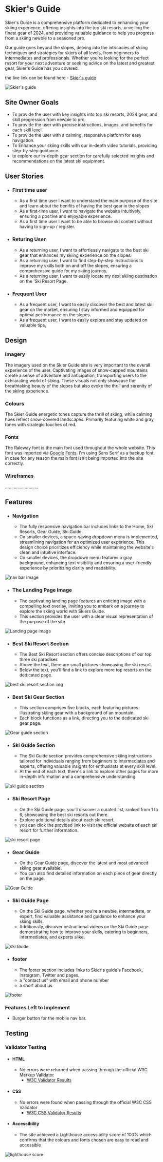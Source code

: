 # Skier's Guide

Skier's Guide is a comprehensive platform dedicated to enhancing your skiing experience, offering insights into the top ski resorts, unveiling the finest gear of 2024, and providing valuable guidance to help you progress from a skiing newbie to a seasoned pro.

Our guide goes beyond the slopes, delving into the intricacies of skiing techniques and strategies for skiers of all levels, from beginners to intermediates and professionals. Whether you're looking for the perfect resort for your next adventure or seeking advice on the latest and greatest gear, Skier's Guide has you covered.

the live link can be found here - [Skier's guide](https://antonei.github.io/Skier-s-Guide/)

![Skier's guide](assets/images/skarmbild.png)


## Site Owner Goals

- To provide the user with key insights into top ski resorts, 2024 gear, and skill progression from newbie to pro.
- To provide the user with precise instructions, images, and benefits for each skill level.
- To provide the user with a calming, responsive platform for easy navigation.
- To Enhance your skiing skills with our in-depth video tutorials, providing step-by-step guidance.
- to explore our in-depth gear section for carefully selected insights and recommendations on the latest ski equipment.

## User Stories
- ### First time user
  - As a first time user I want to understand the main purpose of the site and learn about the benifits of having the best gear in the slopes
  - As a first-time user, I want to navigate the website intuitively, ensuring a positive and enjoyable experience.
  - As a first time user I want to be able to browse ski content without having to sign-up / register.

- ### Returing User
  - As a returning user, I want to effortlessly navigate to the best ski gear that enhances my skiing experience on the slopes.
  - As a returning user, I want to find step-by-step instructions to improve my skills both on and off the slopes, ensuring a comprehensive guide for my skiing journey.
  - As a returning user, I want to easily locate my next skiing destination on the 'Ski Resort Page.

- ### Frequent User
  - As a frequent user, I want to easily discover the best and latest ski gear on the market, ensuring I stay informed and equipped for optimal performance on the slopes.
  - As a frequent user, I want to easily explore and stay updated on valuable tips,

## Design
 
### Imagery 
The imagery used on the Skier Guide site is very important to the overall experience of the user. Captivating images of snow-capped mountains create a sense of adventure and anticipation, transporting users to the exhilarating world of skiing. These visuals not only showcase the breathtaking beauty of the slopes but also evoke the thrill and serenity of the skiing experience.

### Colours
The Skier Guide energetic tones capture the thrill of skiing, while calming hues reflect snow-covered landscapes. Primarily featuring white and gray tones with strategic touches of red.

### Fonts
The Raleway font is the main font used throughout the whole website. This font was imported via [Google Fonts](https://fonts.google.com/). I'm using Sans Serif as a backup font, in case for any reason the main font isn't being imported into the site correctly.

### Wireframes
...........................

## Features
- ### Navigation

  - The fully responsive navigation bar includes links to the Home, Ski Resorts, Gear Guide, Ski Guide. 
  - On smaller devices, a space-saving dropdown menu is implemented, streamlining navigation for an optimized user experience. This design choice prioritizes efficiency while maintaining the website's clean and intuitive interface.
  - On smaller devices, the dropdown menu features a gray background, enhancing text visibility and ensuring a user-friendly experience by prioritizing clarity and readability.

![nav bar image](assets/images/navbar.png)

- ### The Landing Page Image
  - The captivating landing page features an enticing image with a compelling text overlay, inviting you to embark on a journey to explore the skiing world with Skiers Guide.
  - This section provides the user with a clear visual representation of the purpose of the site.

![Landing page image](assets/images/land-page.png)

- ### Best Ski Resort Section
  - The Best Ski Resort section offers concise descriptions of our top three ski paradises
  - Above the text, there are small pictures showcasing the ski resort.
  - Below the text, you'll find a link to explore more top resorts on the dedicated page.
 
 ![best ski resort section img](assets/images/best-ski-resort-section.png) 

- ### Best Ski Gear Section
  - This section comprises five blocks, each featuring pictures illustrating skiing gear with a background of an mountain.
  - Each block functions as a link, directing you to the dedicated ski gear page.

![Gear guide section](assets/images/gear-guide-section.png)

- ### Ski Guide Section
  - The Ski Guide section provides comprehensive skiing instructions tailored for individuals ranging from beginners to intermediates and experts, offering valuable insights for enthusiasts at every skill level.
  - At the end of each text, there's a link to explore other pages for more in-depth information and a comprehensive understanding.
  
![ski guide section](assets/images/ski-guide-seg.png)

- ### Ski Resort Page
  - On the Ski Guide page, you'll discover a curated list, ranked from 1 to 6, showcasing the best ski resorts out there.
  - Explore additional details about each ski resort.
  -  you can click the provided link to visit the official website of each ski resort for further information.

![ski resort page](assets/images/resort-page.png)

- ### Gear Guide 
  - On the Gear Guide page, discover the latest and most advanced skiing gear available.
  - You can also find detailed information on each piece of gear directly on the page.
  
![Gear Guide](assets/images/gear-guide-page.png) 

- ### Ski Guide Page
  - On the Ski Guide page, whether you're a newbie, intermediate, or expert, find valuable assistance and guidance to enhance your skiing skills.
  - Additionally, discover instructional videos on the Ski Guide page demonstrating how to improve your skills, catering to beginners, intermediates, and experts alike.
  
![ski Guide](assets/images/ski-guide-pagee.png)

- ### footer 
  - The footer section includes links to Skier's guide's Facebook, Instagram, Twitter and pages.
  - a "contact us" with email and phone number
  - a short about us
  
![footer](assets/images/footer.png)



### Features Left to Implement
  - Burger button for the mobile nav bar.

## Testing

### Validator Testing

- #### HTML
  - No errors were returned when passing through the official W3C Markup Validator
    - [W3C Validator Results](https://validator.w3.org/nu/?doc=https%3A%2F%2Faliokeeffe.github.io%2Fmindyoga%2Findex.html)

- #### CSS
  - No errors were found when passing through the official W3C CSS Validator
    - [W3C CSS Validator Results](https://jigsaw.w3.org/css-validator/validator?uri=https%3A%2F%2Fvalidator.w3.org%2Fnu%2F%3Fdoc%3Dhttps%253A%252F%252Faliokeeffe.github.io%252Fmindyoga%252Findex.html&profile=css3svg&usermedium=all&warning=1&vextwarning=&lang=en)

- #### Accessibility
  - The site achieved a Lighthouse accessibility score of 100% which confirms that the colours and fonts chosen are easy to read and accessible

![lighthouse score]()


